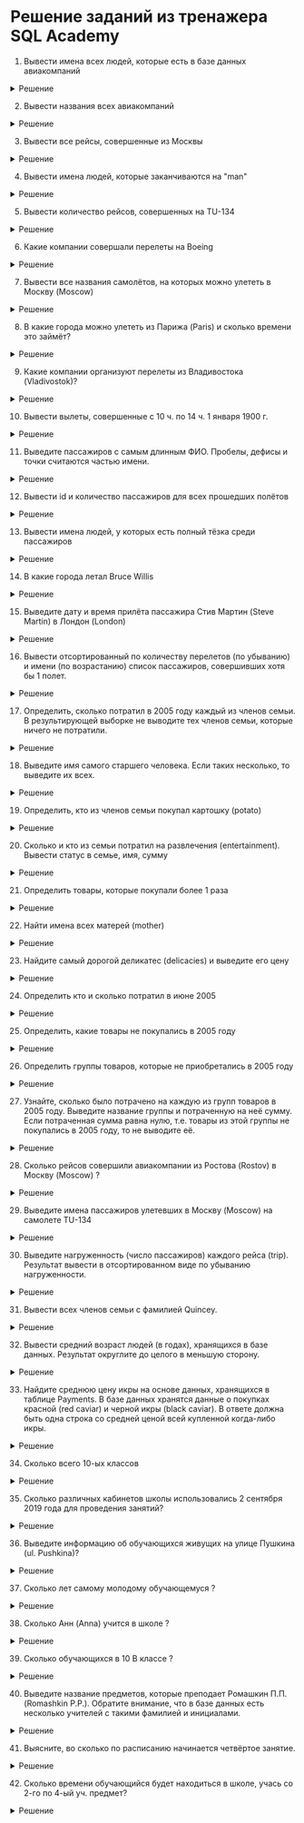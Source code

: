 # Решение заданий из тренажера SQL Academy

1. Вывести имена всех людей, которые есть в базе данных авиакомпаний
<details><summary>Решение</summary>

  ```
SELECT name
FROM Passenger
  ```
</details>

2. Вывести названия всеx авиакомпаний
<details><summary>Решение</summary>

  ```
SELECT name
FROM Company
  ```
</details>

3. Вывести все рейсы, совершенные из Москвы
<details><summary>Решение</summary>

  ```
SELECT *
FROM Trip
WHERE town_from = 'Moscow'
  ```
</details>

4. Вывести имена людей, которые заканчиваются на "man"
<details><summary>Решение</summary>

  ```
SELECT name
FROM Passenger
WHERE name LIKE "%man"
  ```
</details>

5. Вывести количество рейсов, совершенных на TU-134
<details><summary>Решение</summary>

  ```
SELECT COUNT(id) as count
FROM Trip
WHERE plane = 'TU-134'
  ```
</details>

6. Какие компании совершали перелеты на Boeing
<details><summary>Решение</summary>

  ```
SELECT DISTINCT  name
FROM Company
    JOIN Trip
    ON Company.id = Trip.company
WHERE plane = 'Boeing'
  ```
</details>

7. Вывести все названия самолётов, на которых можно улететь в Москву (Moscow)
<details><summary>Решение</summary>

  ```
SELECT DISTINCT plane
FROM Trip
WHERE town_to = 'Moscow'
  ```
</details>

8. В какие города можно улететь из Парижа (Paris) и сколько времени это займёт?
<details><summary>Решение</summary>

  ```
SELECT town_to, 
TIMEDIFF (time_in, time_out) as flight_time 
FROM Trip
WHERE town_from ='Paris'
  ```
</details>

9. Какие компании организуют перелеты из Владивостока (Vladivostok)?
<details><summary>Решение</summary>

  ```
SELECT name
FROM Company
    JOIN Trip
    ON Company.id = Trip.company
WHERE town_from = 'Vladivostok'
  ```
</details>

10. Вывести вылеты, совершенные с 10 ч. по 14 ч. 1 января 1900 г.
<details><summary>Решение</summary>

  ```
SELECT *
FROM Trip
WHERE DATE_FORMAT(time_out, '%H') BETWEEN 10 and 13
	OR DATE_FORMAT(time_out, '%T') = '14:00:00'
	AND DATE_FORMAT(time_out, '%d') = 1
	AND DATE_FORMAT(time_out, '%b') = 'Jan'
	AND DATE_FORMAT(time_out, '%Y') = 1900
  ```
</details>

11. Выведите пассажиров с самым длинным ФИО. Пробелы, дефисы и точки считаются частью имени.
<details><summary>Решение</summary>

  ```
SELECT name
FROM Passenger
WHERE LENGTH(name) = (
		SELECT (MAX(LENGTH(name)))
		FROM Passenger
	)
  ```
</details>

12. Вывести id и количество пассажиров для всех прошедших полётов
<details><summary>Решение</summary>

  ```
SELECT trip, COUNT(passenger) as count
FROM Pass_in_trip 
GROUP BY trip
    
  ```
</details>

13. Вывести имена людей, у которых есть полный тёзка среди пассажиров
<details><summary>Решение</summary>

  ```
SELECT name
FROM Passenger
GROUP BY name
HAVING COUNT(name) > 1
    
  ```
</details>

14. В какие города летал Bruce Willis
<details><summary>Решение</summary>

  ```
SELECT town_to
FROM Trip
JOIN Pass_in_trip
ON trip.id = Pass_in_trip.trip
JOIN Passenger
ON Passenger.id = Pass_in_trip.passenger
WHERE name = 'Bruce Willis'
    
  ```
</details>

15. Выведите дату и время прилёта пассажира Стив Мартин (Steve Martin) в Лондон (London)
<details><summary>Решение</summary>

  ```
SELECT time_in
FROM Trip
JOIN Pass_in_trip
ON trip.id = Pass_in_trip.trip
JOIN Passenger
ON Passenger.id = Pass_in_trip.passenger
WHERE name = 'Steve Martin' and town_to = 'London'
    
  ```
</details>

16. Вывести отсортированный по количеству перелетов (по убыванию) и имени (по возрастанию) список пассажиров, совершивших хотя бы 1 полет.
<details><summary>Решение</summary>

  ```
SELECT name, COUNT(trip) as count
FROM Passenger
	JOIN Pass_in_trip ON Passenger.id = Pass_in_trip.passenger
GROUP BY name
HAVING COUNT(trip) >= 1
ORDER BY count DESC, name
    
  ```
</details>

17. Определить, сколько потратил в 2005 году каждый из членов семьи. В результирующей выборке не выводите тех членов семьи, которые ничего не потратили.
<details><summary>Решение</summary>

  ```
SELECT member_name,
	status, SUM(unit_price * amount) as costs
FROM FamilyMembers
	JOIN Payments ON FamilyMembers.member_id = Payments.family_member
WHERE DATE_FORMAT(date, "%Y") = 2005
GROUP BY member_name, status
HAVING costs IS NOT NULL
    
  ```
</details>

18. Выведите имя самого старшего человека. Если таких несколько, то выведите их всех.
<details><summary>Решение</summary>

  ```
SELECT member_name
FROM FamilyMembers
ORDER BY birthday ASC
LIMIT 1;
    
  ```
</details>

19. Определить, кто из членов семьи покупал картошку (potato)
<details><summary>Решение</summary>

  ```
SELECT DISTINCT  status
FROM FamilyMembers
    JOIN  Payments
    ON FamilyMembers.member_id = Payments.family_member
    JOIN Goods
    ON Payments.good = Goods.good_id
WHERE good_name = 'potato'
    
  ```
</details>

20. Сколько и кто из семьи потратил на развлечения (entertainment). Вывести статус в семье, имя, сумму
<details><summary>Решение</summary>

  ```
SELECT member_name, status, SUM(amount*unit_price) as costs
FROM FamilyMembers 
    JOIN Payments 
    ON FamilyMembers.member_id = Payments.family_member
    JOIN Goods
    ON Payments.good = Goods.good_id
    JOIN GoodTypes
    ON Goods.type = GoodTypes.good_type_id
WHERE good_type_name = 'entertainment'
GROUP BY member_name, status
    
  ```
</details>

21. Определить товары, которые покупали более 1 раза
<details><summary>Решение</summary>

  ```
SELECT good_name
FROM Goods
	JOIN Payments ON Payments.good = Goods.good_id
GROUP BY good_name
HAVING COUNT(payment_id) > 1
    
  ```
</details>

22. Найти имена всех матерей (mother)
<details><summary>Решение</summary>

  ```
SELECT member_name
FROM FamilyMembers
WHERE status = 'mother'
    
  ```
</details>

23. Найдите самый дорогой деликатес (delicacies) и выведите его цену
<details><summary>Решение</summary>

  ```
SELECT good_name, unit_price
FROM Goods
    JOIN Payments
    ON Goods.good_id = Payments.good
    JOIN GoodTypes
    ON Goods.type = GoodTypes.good_type_id
WHERE good_type_name = 'delicacies'
ORDER BY unit_price DESC 
LIMIT 1
    
  ```
</details>

24. Определить кто и сколько потратил в июне 2005
<details><summary>Решение</summary>

  ```
SELECT member_name, SUM(unit_price*amount) as costs
FROM FamilyMembers
    JOIN Payments
    ON FamilyMembers.member_id = Payments.family_member
WHERE DATE_FORMAT(date, "%m/%Y") = '06/2005'
GROUP BY member_name
    
  ```
</details>

25. Определить, какие товары не покупались в 2005 году
<details><summary>Решение</summary>

  ```
SELECT good_name
FROM Goods g
WHERE NOT EXISTS (
    SELECT 1
    FROM Payments p
    WHERE p.good = g.good_id
      AND DATE_FORMAT(p.date, "%Y") = 2005
)
  ```
</details>

26. Определить группы товаров, которые не приобретались в 2005 году
<details><summary>Решение</summary>

  ```
SELECT good_type_name
FROM  GoodTypes gt 
WHERE NOT EXISTS (
    SELECT 1
    FROM Goods g
    JOIN Payments p ON g.good_id = p.good
    WHERE g.type = gt.good_type_id
      AND DATE_FORMAT(p.date, "%Y") = 2005
)
GROUP BY good_type_id
  ```
</details>

27. Узнайте, сколько было потрачено на каждую из групп товаров в 2005 году. Выведите название группы и потраченную на неё сумму. Если потраченная сумма равна нулю, т.е. товары из этой группы не покупались в 2005 году, то не выводите её.
<details><summary>Решение</summary>

  ```
SELECT good_type_name, SUM(amount*unit_price) as costs
FROM Goods
    JOIN Payments
    ON Goods.good_id = Payments.good
    JOIN GoodTypes
    ON GoodTypes.good_type_id = Goods.type
WHERE YEAR(date) = 2005
GROUP BY good_type_name

  ```
</details>

28. Сколько рейсов совершили авиакомпании из Ростова (Rostov) в Москву (Moscow) ?
<details><summary>Решение</summary>

  ```
SELECT COUNT(id) as count
FROM Trip
WHERE town_from = 'Rostov' AND town_to = 'Moscow'

  ```
</details>

29. Выведите имена пассажиров улетевших в Москву (Moscow) на самолете TU-134
<details><summary>Решение</summary>

  ```
SELECT DISTINCT name
FROM Pass_in_trip pt
    JOIN Trip t
    ON pt.trip = t.id
    JOIN Passenger p
    ON p.id = pt.passenger
WHERE town_to = 'Moscow' and plane = 'TU-134'

  ```
</details>

30. Выведите нагруженность (число пассажиров) каждого рейса (trip). Результат вывести в отсортированном виде по убыванию нагруженности.
<details><summary>Решение</summary>

  ```
SELECT COUNT(passenger) as count, trip
FROM Pass_in_trip
GROUP BY trip
ORDER BY count DESC

  ```
</details>

31. Вывести всех членов семьи с фамилией Quincey.
<details><summary>Решение</summary>

  ```
SELECT *
FROM FamilyMembers
WHERE member_name LIKE '%Quincey%'

  ```
</details>

32. Вывести средний возраст людей (в годах), хранящихся в базе данных. Результат округлите до целого в меньшую сторону.
<details><summary>Решение</summary>

  ```
SELECT ROUND(AVG(TIMESTAMPDIFF(year, birthday, current_date )), 0) as age
FROM FamilyMembers

  ```
</details>

33. Найдите среднюю цену икры на основе данных, хранящихся в таблице Payments. В базе данных хранятся данные о покупках красной (red caviar) и черной икры (black caviar). В ответе должна быть одна строка со средней ценой всей купленной когда-либо икры.
<details><summary>Решение</summary>

  ```
SELECT AVG(unit_price) as cost
FROM Payments
    JOIN Goods
    ON Payments.good = Goods.good_id
WHERE good_name LIKE "%caviar"

  ```
</details>

34. Сколько всего 10-ых классов
<details><summary>Решение</summary>

  ```
SELECT COUNT(id) as count
FROM Class
WHERE name LIKE "10%"
  ```
</details>

35. Сколько различных кабинетов школы использовались 2 сентября 2019 года для проведения занятий?
<details><summary>Решение</summary>

  ```
SELECT COUNT(DISTINCT classroom) as count
FROM Schedule
WHERE DATE_FORMAT(date, "%d/%m/%Y") = '02/09/2019'
  ```
</details>

36. Выведите информацию об обучающихся живущих на улице Пушкина (ul. Pushkina)?
<details><summary>Решение</summary>

  ```
SELECT *
FROM Student
WHERE address LIKE "%ul. Pushkina%"
  ```
</details>

37. Сколько лет самому молодому обучающемуся ?
<details><summary>Решение</summary>

  ```
SELECT TIMESTAMPDIFF(year, birthday, current_date) as year
FROM Student
ORDER BY year 
LIMIT 1
  ```
</details>

38. Сколько Анн (Anna) учится в школе ?
<details><summary>Решение</summary>

  ```
SELECT COUNT(id) as count
FROM Student
WHERE first_name = 'Anna'
  ```
</details>

39. Сколько обучающихся в 10 B классе ?
<details><summary>Решение</summary>

  ```
SELECT COUNT(student) as count
FROM Student_in_class
    JOIN Class
    ON Class.id = Student_in_class.class
WHERE name LIKE "10 B"
  ```
</details>

40. Выведите название предметов, которые преподает Ромашкин П.П. (Romashkin P.P.). Обратите внимание, что в базе данных есть несколько учителей с такими фамилией и инициалами.
<details><summary>Решение</summary>

  ```
SELECT name as subjects
FROM Schedule
    JOIN Teacher
    ON Teacher.id = Schedule.teacher
    JOIN Subject
    ON Subject.id = Schedule.subject
WHERE first_name LIKE "P%" AND middle_name LIKE "P%" AND last_name = 'Romashkin'
  ```
</details>

41. Выясните, во сколько по расписанию начинается четвёртое занятие.
<details><summary>Решение</summary>

  ```
SELECT DISTINCT start_pair
FROM Schedule
    JOIN Timepair
    ON Schedule.number_pair = Timepair.id
WHERE number_pair = 4
  ```
</details>

42. Сколько времени обучающийся будет находиться в школе, учась со 2-го по 4-ый уч. предмет?
<details><summary>Решение</summary>

  ```
SELECT DISTINCT start_pair
FROM Schedule
    JOIN Timepair
    ON Schedule.number_pair = Timepair.id
WHERE number_pair = 4
  ```
</details>
